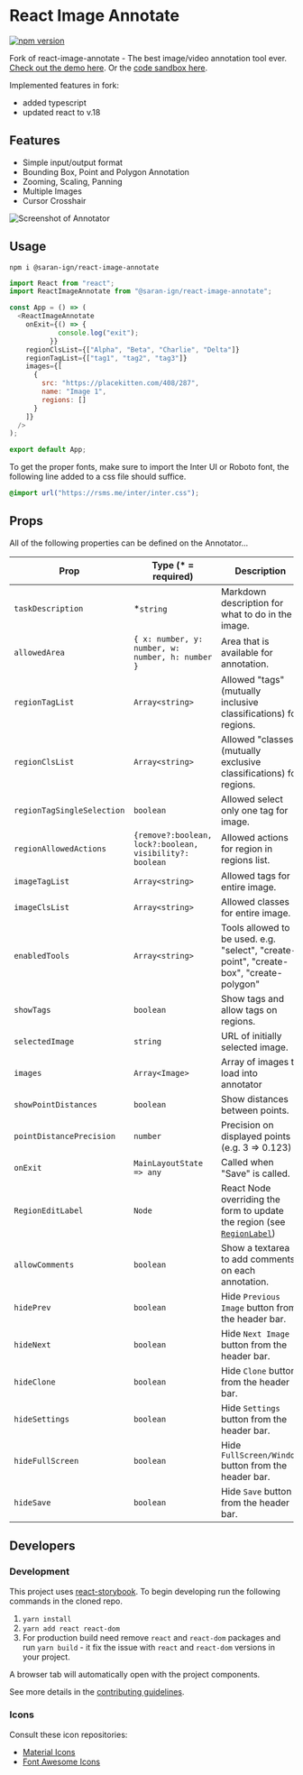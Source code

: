 # React Image Annotate

[![npm version](https://img.shields.io/npm/v/@saran-ign/react-image-annotate.svg)](https://www.npmjs.com/package/@saran-ign/react-image-annotate)

Fork of react-image-annotate - The best image/video annotation tool
ever. [Check out the demo here](https://universaldatatool.github.io/react-image-annotate/). Or
the [code sandbox here](https://codesandbox.io/s/react-image-annotate-example-38tsc?file=/src/App.js:0-403).

Implemented features in fork:

- added typescript
- updated react to v.18

## Features

- Simple input/output format
- Bounding Box, Point and Polygon Annotation
- Zooming, Scaling, Panning
- Multiple Images
- Cursor Crosshair

![Screenshot of Annotator](https://user-images.githubusercontent.com/1910070/51199716-83c72080-18c5-11e9-837c-c3a89c8caef4.png)

## Usage

`npm i @saran-ign/react-image-annotate`

```javascript
import React from "react";
import ReactImageAnnotate from "@saran-ign/react-image-annotate";

const App = () => (
  <ReactImageAnnotate
    onExit={() => {
            console.log("exit");
          }}
    regionClsList={["Alpha", "Beta", "Charlie", "Delta"]}
    regionTagList={["tag1", "tag2", "tag3"]}
    images={[
      {
        src: "https://placekitten.com/408/287",
        name: "Image 1",
        regions: []
      }
    ]}
  />
);

export default App;

```

To get the proper fonts, make sure to import the Inter UI or Roboto font, the
following line added to a css file should suffice.

```css
@import url("https://rsms.me/inter/inter.css");
```

## Props

All of the following properties can be defined on the Annotator...

| Prop                       | Type (\* = required)                                    | Description                                                                                                                                                   | Default       |
|----------------------------|---------------------------------------------------------|---------------------------------------------------------------------------------------------------------------------------------------------------------------|---------------|
| `taskDescription`          | \*`string`                                              | Markdown description for what to do in the image.                                                                                                             |               |
| `allowedArea`              | `{ x: number, y: number, w: number, h: number }`        | Area that is available for annotation.                                                                                                                        | Entire image. |
| `regionTagList`            | `Array<string>`                                         | Allowed "tags" (mutually inclusive classifications) for regions.                                                                                              |               |
| `regionClsList`            | `Array<string>`                                         | Allowed "classes" (mutually exclusive classifications) for regions.                                                                                           |               |
| `regionTagSingleSelection` | `boolean`                                               | Allowed select only one tag for image.                                                                                                                        |               |
| `regionAllowedActions`     | `{remove?:boolean, lock?:boolean, visibility?: boolean` | Allowed actions for region in regions list.                                                                                                                   | Everything.   |
| `imageTagList`             | `Array<string>`                                         | Allowed tags for entire image.                                                                                                                                |               |
| `imageClsList`             | `Array<string>`                                         | Allowed classes for entire image.                                                                                                                             |               |
| `enabledTools`             | `Array<string>`                                         | Tools allowed to be used. e.g. "select", "create-point", "create-box", "create-polygon"                                                                       | Everything.   |
| `showTags`                 | `boolean`                                               | Show tags and allow tags on regions.                                                                                                                          | `true`        |
| `selectedImage`            | `string`                                                | URL of initially selected image.                                                                                                                              |               |
| `images`                   | `Array<Image>`                                          | Array of images to load into annotator                                                                                                                        |               |
| `showPointDistances`       | `boolean`                                               | Show distances between points.                                                                                                                                | `false`       |
| `pointDistancePrecision`   | `number`                                                | Precision on displayed points (e.g. 3 => 0.123)                                                                                                               |               |
| `onExit`                   | `MainLayoutState => any`                                | Called when "Save" is called.                                                                                                                                 |               |
| `RegionEditLabel`          | `Node`                                                  | React Node overriding the form to update the region (see [`RegionLabel`](https://github.com/waoai/react-image-annotate/blob/master/src/RegionLabel/index.js)) |               |
| `allowComments`            | `boolean`                                               | Show a textarea to add comments on each annotation.                                                                                                           | `false`       |
| `hidePrev`                 | `boolean`                                               | Hide `Previous Image` button from the header bar.                                                                                                             | `false`       |
| `hideNext`                 | `boolean`                                               | Hide `Next Image` button from the header bar.                                                                                                                 | `false`       |
| `hideClone`                | `boolean`                                               | Hide `Clone` button from the header bar.                                                                                                                      | `false`       |
| `hideSettings`             | `boolean`                                               | Hide `Settings` button from the header bar.                                                                                                                   | `false`       |
| `hideFullScreen`           | `boolean`                                               | Hide `FullScreen/Window` button from the header bar.                                                                                                          | `false`       |
| `hideSave`                 | `boolean`                                               | Hide `Save` button from the header bar.                                                                                                                       | `false`       |

## Developers

### Development

This project uses [react-storybook](https://storybook.js.org/). To begin developing run the following commands in the
cloned repo.

1. `yarn install`
2. `yarn add react react-dom`
3. For production build need remove `react` and `react-dom` packages and
   run `yarn build` - it fix the issue with `react` and `react-dom` versions in your project.

A browser tab will automatically open with the project components.

See more details in
the [contributing guidelines](https://github.com/waoai/react-image-annotate/wiki/Setup-for-Development).

### Icons

Consult these icon repositories:

- [Material Icons](https://material.io/tools/icons/)
- [Font Awesome Icons](https://fontawesome.com/icons?d=gallery&m=free)
